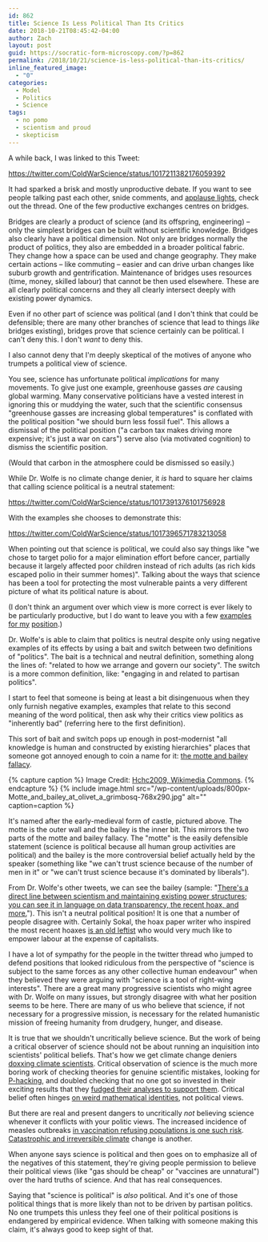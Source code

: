 ```yaml
---
id: 862
title: Science Is Less Political Than Its Critics
date: 2018-10-21T08:45:42-04:00
author: Zach
layout: post
guid: https://socratic-form-microscopy.com/?p=862
permalink: /2018/10/21/science-is-less-political-than-its-critics/
inline_featured_image:
  - "0"
categories:
  - Model
  - Politics
  - Science
tags:
  - no pomo
  - scientism and proud
  - skepticism
---
```


A while back, I was linked to this Tweet:

https://twitter.com/ColdWarScience/status/1017211382176059392

It had sparked a brisk and mostly unproductive debate. If you want to see people talking past each other, snide comments, and <a href="https://www.lesswrong.com/posts/dLbkrPu5STNCBLRjr/applause-lights">applause lights</a>, check out the thread. One of the few productive exchanges centres on bridges.

Bridges are clearly a product of science (and its offspring, engineering) – only the simplest bridges can be built without scientific knowledge. Bridges also clearly have a political dimension. Not only are bridges normally the product of politics, they also are embedded in a broader political fabric. They change how a space can be used and change geography. They make certain actions – like commuting – easier and can drive urban changes like suburb growth and gentrification. Maintenance of bridges uses resources (time, money, skilled labour) that cannot be then used elsewhere. These are all clearly political concerns and they all clearly intersect deeply with existing power dynamics.

Even if no other part of science was political (and I don't think that could be defensible; there are many other branches of science that lead to things <em>like</em> bridges existing), bridges prove that science certainly can be political. I can't deny this. I don't <em>want</em> to deny this.

I also cannot deny that I'm deeply skeptical of the motives of anyone who trumpets a political view of science.

You see, science has unfortunate political <em>implications</em> for many movements. To give just one example, greenhouse gasses <em>are</em> causing global warming. Many conservative politicians have a vested interest in ignoring this or muddying the water, such that the scientific consensus "greenhouse gasses are increasing global temperatures" is conflated with the political position "we should burn less fossil fuel". This allows a dismissal of the political position ("a carbon tax makes driving more expensive; it's just a war on cars") serve also (via motivated cognition) to dismiss the scientific position.

(Would that carbon in the atmosphere could be dismissed so easily.)

While Dr. Wolfe is no climate change denier, it <em>is</em> hard to square her claims that calling science political is a neutral statement:

https://twitter.com/ColdWarScience/status/1017391376101756928

With the examples she chooses to demonstrate this:

https://twitter.com/ColdWarScience/status/1017396571783213058

When pointing out that science is political, we could also say things like "we chose to target polio for a major elimination effort before cancer, partially because it largely affected poor children instead of rich adults (as rich kids escaped polio in their summer homes)". Talking about the ways that science has been a tool for protecting the most vulnerable paints a very different picture of what its political nature is about.

(I don't think an argument over which view is more correct is ever likely to be particularly productive, but I do want to leave you with a few <a href="https://allthatsinteresting.com/norman-borlaug-green-revolution">examples</a> <a href="http://www.who.int/features/2010/smallpox/en/">for my</a> <a href="https://www.youtube.com/watch?v=erHXKP386Nk">position</a>.)

Dr. Wolfe's is able to claim that politics is neutral despite only using negative examples of its effects by using a bait and switch between two definitions of "politics". The bait is a technical and neutral definition, something along the lines of: "related to how we arrange and govern our society". The switch is a more common definition, like: "engaging in and related to partisan politics".

I start to feel that someone is being at least a bit disingenuous when they only furnish negative examples, examples that relate to this second meaning of the word political, then ask why their critics view politics as "inherently bad" (referring here to the first definition).

This sort of bait and switch pops up enough in post-modernist "all knowledge is human and constructed by existing hierarchies" places that someone got annoyed enough to coin a name for it: <a href="https://philpapers.org/archive/SHATVO-2.pdf">the motte and bailey fallacy</a>.

{% capture caption %}
Image Credit: <a href="https://commons.wikimedia.org/wiki/File:Motte_and_bailey_at_olivet_a_grimbosq.jpg?uselang=fr">Hchc2009, Wikimedia Commons</a>.
{% endcapture %}
{% include image.html src="/wp-content/uploads/800px-Motte_and_bailey_at_olivet_a_grimbosq-768x290.jpg" alt="" caption=caption %}

It's named after the early-medieval form of castle, pictured above. The motte is the outer wall and the bailey is the inner bit. This mirrors the two parts of the motte and bailey fallacy. The "motte" is the easily defensible statement (science is political because all human group activities are political) and the bailey is the more controversial belief actually held by the speaker (something like "we can't trust science because of the number of men in it" or "we can't trust science because it's dominated by liberals").

From Dr. Wolfe's other tweets, we can see the bailey (sample: "<a href="https://mobile.twitter.com/ColdWarScience/status/1049640799175098369">There's a direct line between scientism and maintaining existing power structures; you can see it in language on data transparency, the recent hoax, and more.</a>"). This isn't a neutral political position! It is one that a number of people disagree with. Certainly Sokal, the hoax paper writer who inspired the most recent hoaxes <a href="https://rationalwiki.org/wiki/Alan_Sokal#The_Sokal_Affair">is an old leftist</a> who would very much like to empower labour at the expense of capitalists.

I have a lot of sympathy for the people in the twitter thread who jumped to defend positions that looked ridiculous from the perspective of "science is subject to the same forces as any other collective human endeavour" when they believed they were arguing with "science is a tool of right-wing interests". There are a great many progressive scientists who might agree with Dr. Wolfe on many issues, but strongly disagree with what her position seems to be here. There are many of us who believe that science, if not necessary for a progressive mission, is necessary for the related humanistic mission of freeing humanity from drudgery, hunger, and disease.

It is true that we shouldn't uncritically believe science. But the work of being a critical observer of science should not be about running an inquisition into scientists' political beliefs. That's how we get climate change deniers <a href="http://www.washingtonpost.com/wp-dyn/content/article/2009/11/20/AR2009112004093.html?noredirect=on">doxxing climate scientists</a>. Critical observation of science is the much more boring work of checking theories for genuine scientific mistakes, looking for <a href="https://en.wikipedia.org/wiki/Data_dredging">P-hacking</a>, and doubled checking that no one got so invested in their exciting results that they <a href="https://scatter.wordpress.com/2014/06/03/my-thoughts-on-that-hurricane-study/">fudged their analyses to support them</a>. Critical belief often hinges <a href="https://medium.com/@jamesheathers/the-grim-test-a-method-for-evaluating-published-research-9a4e5f05e870">on weird mathematical identities</a>, not political views.

But there are real and present dangers to uncritically <em>not</em> believing science whenever it conflicts with your politic views. The increased incidence of measles outbreaks <a href="https://www.cbc.ca/radio/thecurrent/the-current-for-september-7-2018-1.4814071/how-opposition-to-vaccines-caused-a-measles-outbreak-in-europe-1.4814161">in vaccination refusing populations is one such risk</a>. <a href="https://www.theguardian.com/environment/2018/oct/08/global-warming-must-not-exceed-15c-warns-landmark-un-report">Catastrophic and irreversible climate</a> change is another.

When anyone says science is political and then goes on to emphasize all of the negatives of this statement, they're giving people permission to believe their political views (like "gas should be cheap" or "vaccines are unnatural") over the hard truths of science. And that has real consequences.

Saying that "science is political" is <em>also</em> political. And it's one of those political things that is more likely than not to be driven by partisan politics. No one trumpets this unless they feel one of their political positions is endangered by empirical evidence. When talking with someone making this claim, it's always good to keep sight of that.
